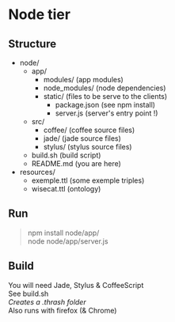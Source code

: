 # Node tier

## Structure

* node/
  * app/
    * modules/ (app modules)
    * node_modules/ (node dependencies)
    * static/ (files to be serve to the clients)
      * package.json (see npm install)
      * server.js (server's entry point !)
  * src/
    * coffee/ (coffee source files)
    * jade/ (jade source files)
    * stylus/ (stylus source files)
  * build.sh (build script)
  * README.md (you are here)
* resources/
  * exemple.ttl (some exemple triples)
  * wisecat.ttl (ontology)


## Run
> npm install node/app/  
> node node/app/server.js

## Build

You will need Jade, Stylus & CoffeeScript  
See build.sh  
*Creates a .thrash folder*  
Also runs with firefox (& Chrome)
